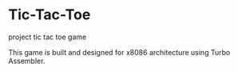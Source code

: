 # Tic-Tac-Toe
project tic tac toe game

This game is built and designed for x8086 architecture using Turbo Assembler.

